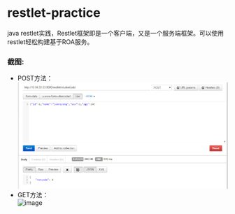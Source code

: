 # restlet-practice
java restlet实践，Restlet框架即是一个客户端，又是一个服务端框架。可以使用restlet轻松构建基于ROA服务。

### 截图:
* POST方法：    
![image](screenshot/post-001.jpg)     
* GET方法：    
![image](screenshot/get-001.jpg)     
